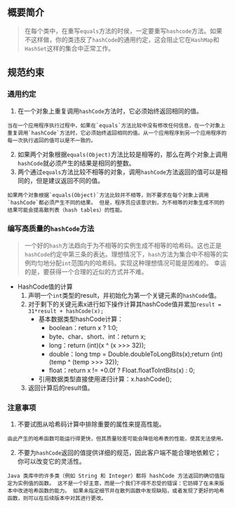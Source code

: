 ## 概要简介
> 在每个类中，在重写`equals`方法的时侯，一定要重写`hashcode`方法。如果不这样做，你的类违反了`hashCode`的通用约定，这会阻止它在`HashMap`和`HashSet`这样的集合中正常工作。

## 规范约束
### 通用约定
1. 在一个对象上重复调用`hashCode`方法时，它必须始终返回相同的值。
```
当在一个应用程序执行过程中，如果在`equals`方法比较中没有修改任何信息，在一个对象上重复调用`hashCode`方法时，它必须始终返回相同的值。从一个应用程序到另一个应用程序的每一次执行返回的值可以是不一致的。 
```
2. 如果两个对象根据`equals(Object)`方法比较是相等的，那么在两个对象上调用`hashCode`就必须产生的结果是相同的整数。
3. 两个通过`equals`方法比较不相等的对象，调用`hashCode`方法返回的值可以是相同的，但是建议返回不同的值。
```
如果两个对象根据`equals(Object)`方法比较并不相等，则不要求在每个对象上调用`hashCode`都必须产生不同的结果。 但是，程序员应该意识到，为不相等的对象生成不同的结果可能会提高散列表（hash tables）的性能。 
```
### 编写高质量的`hashCode`方法
> 一个好的`hash`方法趋向于为不相等的实例生成不相等的哈希码。这也正是`hashCode`约定中第三条的表达。理想情况下，`hash`方法为集合中不相等的实例均匀地分配`int`范围内的哈希码。实现这种理想情况可能是困难的。 幸运的是，要获得一个合理的近似的方式并不难。 
* HashCode值的计算
    1. 声明一个`int`类型的result，并初始化为第一个关键元素的`hashCode`值。
    2. 对于剩下的关键元素x进行如下操作计算其hashCode值并累加`result = 31*result + hashCode(x);`
         * 基本数据类型hashCode计算：
            * boolean：return x ? 1:0;
            * byte、char、short、int：return x;
            * long：return (int)(x ^ (x >>> 32));
            * double：long tmp = Double.doubleToLongBits(x);return (int) (temp ^ (temp >>> 32));
            * float：return x != +0.0f ? Float.floatToIntBits(x) : 0;
        * 引用数据类型直接使用递归计算：x.hashCode();
    3. 返回计算后的result值。
### 注意事项
1. 不要试图从哈希码计算中排除重要的属性来提高性能。
```
由此产生的哈希函数可能运行得更快，但其质量较差可能会降低哈希表的性能，使其无法使用。
```
2. 不要为`hashCode`返回的值提供详细的规范，因此客户端不能合理地依赖它； 你可以改变它的灵活性。
```
Java 类库中的许多类（例如 String 和 Integer）都将 hashCode 方法返回的确切值指定为实例值的函数。 这不是一个好主意，而是一个我们不得不忍受的错误：它妨碍了在未来版本中改进哈希函数的能力。 如果未指定细节并在散列函数中发现缺陷，或者发现了更好的哈希函数，则可以在后续版本中对其进行更改。
```